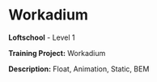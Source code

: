 # Workadium

**Loftschool** - Level 1

**Training Project:** Workadium

**Description:** Float, Animation, Static, BEM
